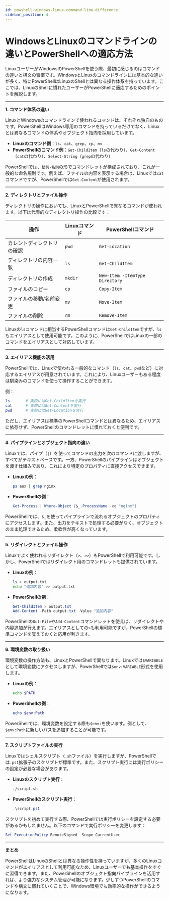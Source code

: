```yaml
---
id: powshell-windows-linux-command-line-difference
sidebar_position: 4
---
```


# WindowsとLinuxのコマンドラインの違いとPowerShellへの適応方法

LinuxユーザーがWindowsのPowerShellを使う際、最初に感じるのはコマンドの違いと構文の習慣です。WindowsとLinuxのコマンドラインには基本的な違いが多く、特にPowerShellはLinuxのShellとは異なる操作体系を持っています。ここでは、LinuxのShellに慣れたユーザーがPowerShellに適応するためのポイントを解説します。

---

**1. コマンド体系の違い**

LinuxとWindowsのコマンドラインで使われるコマンドは、それぞれ独自のものです。PowerShellはWindows専用のコマンドを持っているだけでなく、Linuxとは異なるコマンドの体系やオブジェクト指向を採用しています。

- **Linuxのコマンド例**：`ls`、`cat`、`grep`、`cp`、`mv`
- **PowerShellのコマンド例**：`Get-ChildItem`（`ls`の代わり）、`Get-Content`（`cat`の代わり）、`Select-String`（`grep`の代わり）

PowerShellでは、`動詞-名詞`の形でコマンドレットが構成されており、これが一般的な命名規則です。例えば、ファイルの内容を表示する場合は、Linuxでは`cat`コマンドですが、PowerShellでは`Get-Content`が使用されます。

---

**2. ディレクトリとファイル操作**

ディレクトリの操作においても、LinuxとPowerShellで異なるコマンドが使われます。以下は代表的なディレクトリ操作の比較です：

| 操作          | Linuxコマンド   | PowerShellコマンド       |
|---------------|----------------|--------------------------|
| カレントディレクトリの確認 | `pwd`         | `Get-Location`           |
| ディレクトリの内容一覧   | `ls`          | `Get-ChildItem`          |
| ディレクトリの作成       | `mkdir`       | `New-Item -ItemType Directory` |
| ファイルのコピー         | `cp`          | `Copy-Item`              |
| ファイルの移動/名前変更 | `mv`          | `Move-Item`              |
| ファイルの削除           | `rm`          | `Remove-Item`            |

Linuxの`ls`コマンドに相当するPowerShellコマンドは`Get-ChildItem`ですが、`ls`もエイリアスとして使用可能です。このように、PowerShellではLinuxの一部のコマンドをエイリアスとして対応しています。

---

**3. エイリアス機能の活用**

PowerShellでは、Linuxで使われる一般的なコマンド（`ls`、`cat`、`pwd`など）に対応するエイリアスが用意されています。これにより、Linuxユーザーもある程度は馴染みのコマンドを使って操作することができます。

例：
```powershell
ls       # 実際にはGet-ChildItemを実行
cat      # 実際にはGet-Contentを実行
pwd      # 実際にはGet-Locationを実行
```

ただし、エイリアスは標準のPowerShellコマンドとは異なるため、エイリアスに依存せず、PowerShellのコマンドレットに慣れておくと便利です。

---

**4. パイプラインとオブジェクト指向の違い**

Linuxでは、パイプ（`|`）を使ってコマンドの出力を次のコマンドに渡しますが、すべてがテキストベースです。一方、PowerShellのパイプラインはオブジェクトを渡す仕組みであり、これにより特定のプロパティに直接アクセスできます。

- **Linuxの例**：
   ```bash
   ps aux | grep nginx
   ```

- **PowerShellの例**：
   ```powershell
   Get-Process | Where-Object {$_.ProcessName -eq "nginx"}
   ```

PowerShellでは、`$_`を使ってパイプラインで流れるオブジェクトのプロパティにアクセスします。また、出力をテキストで処理する必要がなく、オブジェクトのまま処理できるため、柔軟性が高くなっています。

---

**5. リダイレクトとファイル操作**

Linuxでよく使われるリダイレクト（`>`、`>>`）もPowerShellで利用可能です。しかし、PowerShellではリダイレクト用のコマンドレットも提供されています。

- **Linuxの例**：
   ```bash
   ls > output.txt
   echo "追加内容" >> output.txt
   ```

- **PowerShellの例**：
   ```powershell
   Get-ChildItem > output.txt
   Add-Content -Path output.txt -Value "追加内容"
   ```

PowerShellの`Out-File`や`Add-Content`コマンドレットを使えば、リダイレクトや内容追加が行えます。エイリアスとしての`>`も利用可能ですが、PowerShellの標準コマンドを覚えておくと応用が利きます。

---

**6. 環境変数の取り扱い**

環境変数の操作方法も、LinuxとPowerShellで異なります。Linuxでは`$VARIABLE`として環境変数にアクセスしますが、PowerShellでは`$env:VARIABLE`形式を使用します。

- **Linuxの例**：
   ```bash
   echo $PATH
   ```

- **PowerShellの例**：
   ```powershell
   echo $env:Path
   ```

PowerShellでは、環境変数を設定する際も`$env:`を使います。例として、`$env:Path`に新しいパスを追加することが可能です。

---

**7. スクリプトファイルの実行**

Linuxではシェルスクリプト（`.sh`ファイル）を実行しますが、PowerShellでは`.ps1`拡張子のスクリプトが標準です。また、スクリプト実行には実行ポリシーの設定が必要な場合があります。

- **Linuxのスクリプト実行**：
   ```bash
   ./script.sh
   ```

- **PowerShellのスクリプト実行**：
   ```powershell
   .\script.ps1
   ```

スクリプトを初めて実行する際、PowerShellでは実行ポリシーを設定する必要があるかもしれません。以下のコマンドで実行ポリシーを変更します：

```powershell
Set-ExecutionPolicy RemoteSigned -Scope CurrentUser
```

---

**まとめ**

PowerShellはLinuxのShellとは異なる操作性を持っていますが、多くのLinuxコマンドがエイリアスとして利用可能なため、Linuxユーザーでも基本操作をすぐに習得できます。また、PowerShellのオブジェクト指向パイプラインを活用すれば、より強力なシステム管理が可能になります。少しずつPowerShellのコマンドや構文に慣れていくことで、Windows環境でも効率的な操作ができるようになります。